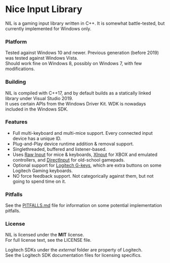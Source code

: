 Nice Input Library
==================
NIL is a gaming input library written in C++. It is somewhat battle-tested, but currently implemented for Windows only.

### Platform

Tested against Windows 10 and newer. Previous generation (before 2019) was tested against Windows Vista.  
Should work fine on Windows 8, possibly on Windows 7, with few modifications.

### Building

NIL is compiled with C++17, and by default builds as a statically linked library under Visual Studio 2019.  
It uses certain APIs from the Windows Driver Kit. WDK is nowadays included in the Windows SDK.

### Features

* Full multi-keyboard and multi-mice support. Every connected input device has a unique ID.
* Plug-and-Play device runtime addition & removal support.
* Singlethreaded, buffered and listener-based.
* Uses [Raw Input](http://msdn.microsoft.com/en-us/library/windows/desktop/ms645543%28v=vs.85%29.aspx) for mice & keyboards, [XInput](http://msdn.microsoft.com/en-us/library/windows/desktop/hh405053%28v=vs.85%29.aspx) for XBOX and emulated controllers, and [DirectInput](http://msdn.microsoft.com/en-us/library/windows/desktop/ee416842%28v=vs.85%29.aspx) for old-school gamepads.
* Optional support for [Logitech G-keys](https://logitech-en-amr.custhelp.com/app/answers/detail/a_id/21506), which are extra buttons on some Logitech Gaming keyboards.
* NO force feedback support. Not categorically against them, but not going to spend time on it.

### Pitfalls

See the [PITFALLS.md](PITFALLS.md) file for information on some potential implementation pitfalls.

### License

NIL is licensed under the **MIT** license.  
For full license text, see the LICENSE file.

Logitech SDKs under the *external* folder are property of Logitech.  
See the Logitech SDK documentation files for licensing specifics.

